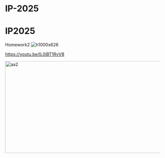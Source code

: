 # IP-2025

# IP2025
Homework2
![h1000x626](https://github.com/user-attachments/assets/9df54fd8-c790-4cde-9778-5dc286c9abac)

https://youtu.be/IL0iBT1RvV8

<img width="537" height="299" alt="aa2" src="https://www.youtube.com/watch?v=CkGW5W4eE6I" />
